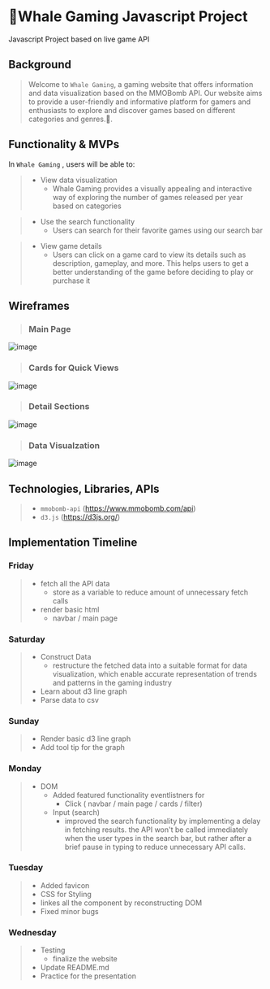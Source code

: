 # 🐳Whale Gaming Javascript Project
Javascript  Project based on live game API




## Background
> Welcome to `Whale Gaming`, a gaming website that offers information and data visualization based on the MMOBomb API. Our website aims to provide a user-friendly and informative platform for gamers and enthusiasts to explore and discover games based on different categories and genres.🐋.





## Functionality & MVPs
 In  `Whale Gaming` , users will be able to:
> - View data visualization
>   - Whale Gaming provides a visually appealing and interactive way of exploring the number of games released per year based on categories

> - Use the search functionality
>   -  Users can search for their favorite games using our search bar

> - View game details
>   - Users can click on a game card to view its details such as description, gameplay, and more. This helps users to get a better understanding of the game before deciding to play or purchase it

## Wireframes
> ### Main Page
![image](https://user-images.githubusercontent.com/106133580/225347911-77703b4a-d1fd-41ae-a4db-2c4b4bc72d1b.png)


> ### Cards for Quick Views 
 ![image](https://user-images.githubusercontent.com/106133580/225348069-9148d092-97c0-4077-812d-70c7c2775246.png)


> ### Detail Sections 
 ![image](https://user-images.githubusercontent.com/106133580/225348352-847bfc8f-ad42-49b6-b286-47e34cfa10e3.png)


> ### Data Visualzation 
 ![image](https://user-images.githubusercontent.com/106133580/225348426-4131a92e-1a79-4242-b7ca-8e5e581ae2d5.png)





## Technologies, Libraries, APIs
> -  `mmobomb-api` (https://www.mmobomb.com/api)
> - `d3.js` (https://d3js.org/)



## Implementation Timeline
 ### Friday
> - fetch all the API data
>   - store as a variable to reduce amount of unnecessary fetch calls
> - render basic html
>   - navbar / main page

 ### Saturday
> - Construct Data
>   - restructure the fetched data into a suitable format for data visualization, which enable accurate representation of trends and patterns in the gaming industry
> - Learn about d3 line graph 
> - Parse data to csv

 ### Sunday
> - Render basic d3 line graph
> - Add tool tip for the graph 

 ### Monday
> - DOM
>   - Added featured functionality eventlistners for 
>      - Click ( navbar / main page / cards / filter)
>   - Input (search)
>      - improved the search functionality by implementing a delay in fetching results. the API won't be called immediately when the user types in the search bar, but rather after a brief pause in typing to reduce unnecessary API calls.  

 ### Tuesday
> - Added favicon
> - CSS for Styling
> - linkes all the component by reconstructing DOM
> - Fixed minor bugs


 ### Wednesday
> - Testing
>   - finalize the website
> - Update README.md 
> - Practice for the presentation 


